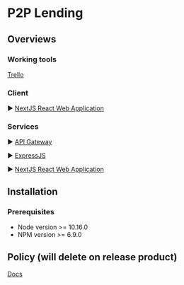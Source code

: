 # P2P Lending 
## Overviews
### Working tools
[Trello](https://trello.com/b/Gh5JlevH/p2p-lending)
### Client
 :arrow_forward: [NextJS React Web Application](#)
### Services
 :arrow_forward: [API Gateway](#)
 
 :arrow_forward: [ExpressJS](#)
 
 :arrow_forward: [NextJS React Web Application](#)
 
## Installation
### Prerequisites
- Node version >= 10.16.0
- NPM version >= 6.9.0

## Policy (will delete on release product)
[Docs](https://docs.google.com/document/d/1DgktiTcW_2L4rL1eAIQYDKzCAN39PgjgkbzYx06k62s/edit)
